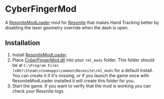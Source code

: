 # CyberFingerMod

A [ResoniteModLoader](https://github.com/resonite-modding-group/ResoniteModLoader) mod for [Resonite](https://resonite.com/) that makes Hand Tracking better by disabling the laser geometry override when the dash is open.
<!-- Makes hand tracking more usable in Resonite (in combination with moving the Tool Anchor to the palm of the hand). Also recommended is a Finger Mounted Gamepad (more details coming soon), and redefining the steam gestures to disable several conflicting gestures (more details coming soon) -->

## Installation
1. Install [ResoniteModLoader](https://github.com/resonite-modding-group/ResoniteModLoader).
1. Place [CyberFingerMod.dll](https://github.com/DrSciCortex/CyberFingerMod/releases/latest/download/CyberFingerMod.dll) into your `rml_mods` folder. This folder should be at `C:\Program Files (x86)\Steam\steamapps\common\Resonite\rml_mods` for a default install. You can create it if it's missing, or if you launch the game once with ResoniteModLoader installed it will create this folder for you.
1. Start the game. If you want to verify that the mod is working you can check your Resonite logs.

